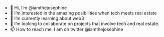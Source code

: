 - 👋 Hi, I’m @iamthejosephine
- 👀 I’m interested in the amazing posibilities when tech meets real estate
- 🌱 I’m currently learning about web3 
- 💞️ I’m looking to collaborate on projects that involve tech and real estate.
- 📫 How to reach me. I am on twitter @iamthejosephine

<!---
iamthejosephine/iamthejosephine is a ✨ special ✨ repository because its `README.md` (this file) appears on your GitHub profile.
You can click the Preview link to take a look at your changes.
--->
